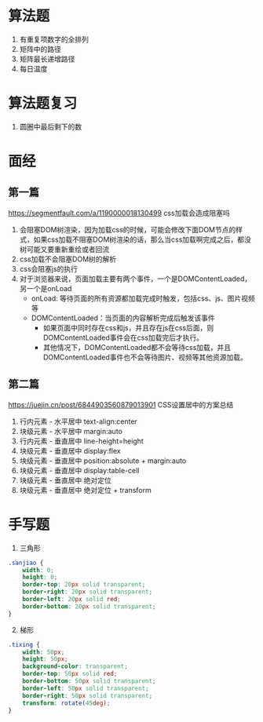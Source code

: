 # 算法题
1. 有重复项数字的全排列
2. 矩阵中的路径
3. 矩阵最长递增路径
4. 每日温度

# 算法题复习
1. 圆圈中最后剩下的数

# 面经
## 第一篇
https://segmentfault.com/a/1190000018130499 css加载会造成阻塞吗
1. 会阻塞DOM树渲染，因为加载css的时候，可能会修改下面DOM节点的样式，如果css加载不阻塞DOM树渲染的话，那么当css加载啊完成之后，都没树可能又要重新重绘或者回流
2. css加载不会阻塞DOM树的解析
3. css会阻塞js的执行
4. 对于浏览器来说，页面加载主要有两个事件，一个是DOMContentLoaded，另一个是onLoad
    - onLoad: 等待页面的所有资源都加载完成时触发，包括css、js、图片视频等
    - DOMContentLoaded：当页面的内容解析完成后触发该事件
        + 如果页面中同时存在css和js，并且存在js在css后面，则DOMContentLoaded事件会在css加载完后才执行。
        + 其他情况下，DOMContentLoaded都不会等待css加载，并且DOMContentLoaded事件也不会等待图片、视频等其他资源加载。
## 第二篇
https://juejin.cn/post/6844903560879013901 CSS设置居中的方案总结
1. 行内元素 - 水平居中 text-align:center
2. 块级元素 - 水平居中 margin:auto
3. 行内元素 - 垂直居中 line-height=height
4. 块级元素 - 垂直居中 display:flex
5. 块级元素 - 垂直居中 position:absolute + margin:auto
6. 块级元素 - 垂直居中 display:table-cell
7. 块级元素 - 垂直居中 绝对定位
8. 块级元素 - 垂直居中 绝对定位 + transform

# 手写题
1. 三角形
```css
.sanjiao {
    width: 0;
    height: 0;
    border-top: 20px solid transparent;
    border-right: 20px solid transparent;
    border-left: 20px solid red;
    border-bottom: 20px solid transparent;
}
```

2. 梯形
```css
.tixing {
    width: 50px;
    height: 50px;
    background-color: transparent;
    border-top: 50px solid red;
    border-bottom: 50px solid transparent;
    border-left: 50px solid transparent;
    border-right: 50px solid transparent;
    transform: rotate(45deg);
}
```

